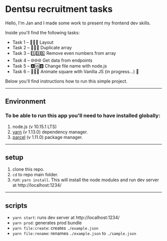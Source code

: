# Dentsu recruitment tasks
Hello, I'm Jan and I made some work to present my frontend dev skills.

Inside you'll find the following tasks:
- Task 1 – :newspaper::newspaper::newspaper: Layout
- Task 2 – :busts_in_silhouette::busts_in_silhouette::busts_in_silhouette: Duplicate array 
- Task 3 – :one::three::five: Remove even numbers from array
- Task 4 – :globe_with_meridians::globe_with_meridians::globe_with_meridians: Get data from endpoints
- Task 5 – :a::vs::b: Change file name with node.js
- Task 6 – :black_square_button::white_square_button::black_square_button: Animate square with Vanilla JS (in progress…) :construction_worker:

Below you'll find instructions how to run this simple project.


___
## Environment

### To be able to run this app you'll need to have installed globally:

1. node.js (v 10.15.1 LTS)
2. [yarn](https://yarnpkg.com/en/docs/install) (v 1.13.0) dependency manager.
3. [parcel](https://parceljs.org/getting_started.html) (v 1.11.0) package manager.
---
## setup
1. clone this repo.
2. `cd` to repo main folder.
3. run: `yarn install`. This will install the node modules and run dev server at http://localhost:1234/
---
## scripts
* `yarn start`: runs dev server at http://localhost:1234/
* `yarn prod`: generates prod bundle
* `yarn file:create`: creates `./example.json`
* `yarn file:rename`: renames `./example.json` to `./sample.json`

